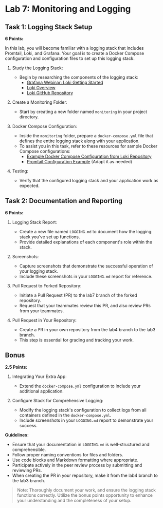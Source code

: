 # Lab 7: Monitoring and Logging

## Task 1: Logging Stack Setup

**6 Points:**

In this lab, you will become familiar with a logging stack that includes Promtail, Loki, and Grafana. Your goal is to create a Docker Compose configuration and configuration files to set up this logging stack.

1. Study the Logging Stack:
   - Begin by researching the components of the logging stack:
     - [Grafana Webinar: Loki Getting Started](https://grafana.com/go/webinar/loki-getting-started/)
     - [Loki Overview](https://grafana.com/docs/loki/latest/overview/)
     - [Loki GitHub Repository](https://github.com/grafana/loki)

2. Create a Monitoring Folder:
   - Start by creating a new folder named `monitoring` in your project directory.

3. Docker Compose Configuration:
   - Inside the `monitoring` folder, prepare a `docker-compose.yml` file that defines the entire logging stack along with your application.
   - To assist you in this task, refer to these resources for sample Docker Compose configurations:
     - [Example Docker Compose Configuration from Loki Repository](https://github.com/grafana/loki/blob/main/production/docker-compose.yaml)
     - [Promtail Configuration Example](https://github.com/black-rosary/loki-nginx/blob/master/promtail/promtail.yml) (Adapt it as needed)

4. Testing:
   - Verify that the configured logging stack and your application work as expected.

## Task 2: Documentation and Reporting

**6 Points:**

1. Logging Stack Report:
   - Create a new file named `LOGGING.md` to document how the logging stack you've set up functions.
   - Provide detailed explanations of each component's role within the stack.

2. Screenshots:
   - Capture screenshots that demonstrate the successful operation of your logging stack.
   - Include these screenshots in your `LOGGING.md` report for reference.

3. Pull Request to Forked Repository:
   - Initiate a Pull Request (PR) to the lab7 branch of the forked repository.
   - Request that your teammates review this PR, and also review PRs from your teammates.

4. Pull Request in Your Repository:
   - Create a PR in your own repository from the lab4 branch to the lab3 branch.
   - This step is essential for grading and tracking your work.

## Bonus

**2.5 Points:**

1. Integrating Your Extra App:
   - Extend the `docker-compose.yml` configuration to include your additional application.

2. Configure Stack for Comprehensive Logging:
   - Modify the logging stack's configuration to collect logs from all containers defined in the `docker-compose.yml`.
   - Include screenshots in your `LOGGING.md` report to demonstrate your success.

**Guidelines:**

- Ensure that your documentation in `LOGGING.md` is well-structured and comprehensible.
- Follow proper naming conventions for files and folders.
- Use code blocks and Markdown formatting where appropriate.
- Participate actively in the peer review process by submitting and reviewing PRs.
- When creating the PR in your repository, make it from the lab4 branch to the lab3 branch.

> Note: Thoroughly document your work, and ensure the logging stack functions correctly. Utilize the bonus points opportunity to enhance your understanding and the completeness of your setup.
